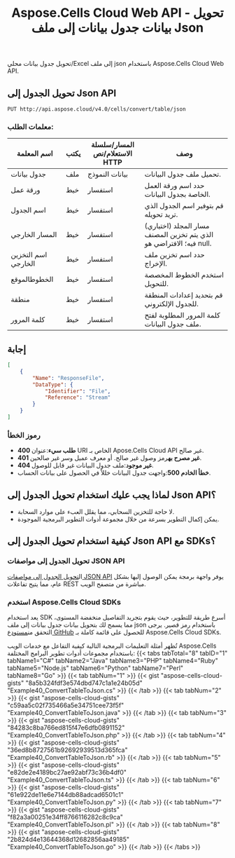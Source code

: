 ﻿---
title: Aspose.Cells Cloud Web API - تحويل بيانات جدول بيانات إلى ملف Json
second_title: Documen
ArticleTitle: Convert a Spreadsheet Table data to a Json file
linktitle: تحويل الجدول إلى JSO
type: docs
url: /ar/convert-table-to-json/
keywords: Excel API, JSON conversion, spreadsheet to JSON, cloud file conversion, REST API, Aspose.Cell
description: تحويل جدول بيانات محلي إلى تنسيق JSON بكفاءة باستخدام Excel API. تتيح هذه الطريقة معالجة الملفات بسلاسة دون الحاجة إلى تخزين سحابي
weight: 100
kwords: Excel API، تحويل JSON، تحويل ملفات السحابة، جدول بيانات، REST API، Aspose.Cells، معالجة محرك الأقراص المحلي، تحويل تنسيق الملف
---
تحويل جدول بيانات محلي/Excel إلى ملف json باستخدام Aspose.Cells Cloud Web API.

## **تحويل الجدول إلى Json API**

```http
PUT http://api.aspose.cloud/v4.0/cells/convert/table/json
```

### **معلمات الطلب:**

| اسم المعلمة| يكتب| المسار/سلسلة الاستعلام/نص HTTP| وصف|
|-------------|-|-----------------------|----------------------------------------------|
| جدول بيانات| ملف| بيانات النموذج| تحميل ملف جدول البيانات.|
| ورقة عمل|خيط| استفسار| حدد اسم ورقة العمل الخاصة بجدول البيانات.|
| اسم الجدول|خيط| استفسار| قم بتوفير اسم الجدول الذي تريد تحويله.|
| المسار الخارجي|خيط| استفسار| (اختياري) مسار المجلد الذي يتم تخزين المصنف فيه؛ الافتراضي هو null.|
| اسم التخزين الخارجي|خيط| استفسار| حدد اسم تخزين ملف الإخراج.|
| الخطوطالموقع|خيط| استفسار| استخدم الخطوط المخصصة للتحويل.|
| منطقة|خيط| استفسار|قم بتحديد إعدادات المنطقة للجدول الإلكتروني.|
| كلمة المرور|خيط| استفسار| كلمة المرور المطلوبة لفتح ملف جدول البيانات.|

## **إجابة**

```json
[
    {
        "Name": "ResponseFile",
        "DataType": {
            "Identifier": "File",
            "Reference": "Stream"
        }
    }
]
```

### رموز الخطأ

- **400 طلب سيء**:عنوان URI الخاص بـ Apose.Cells Cloud API غير صالح.
- **401 غير مصرح به**رمز وصول غير صالح. أو معرف عميل وسر غير صالحين.
- **404 غير موجود**:ملف جدول البيانات غير قابل للوصول.
- **خطأ الخادم 500**:واجهت جدول البيانات خللاً في الحصول على بيانات الحساب.

## لماذا يجب عليك استخدام تحويل الجدول إلى Json API؟

- لا حاجة للتخزين السحابي، مما يقلل العبء على موارد السحابة.
- يمكن إكمال التطوير بسرعة من خلال مجموعة أدوات التطوير البرمجية الموجودة.

## كيفية استخدام تحويل الجدول إلى Json API مع SDKs؟

### تحويل الجدول إلى مواصفات JSON API

 ال[تحويل الجدول إلى مواصفات JSON API](https://reference.aspose.cloud/cells/#/ConversionController/ConvertTableToJson) يوفر واجهة برمجة يمكن الوصول إليها بشكل عام، مما يتيح تفاعلات REST مباشرة من متصفح الويب.

### استخدم Aspose.Cells Cloud SDKs

يعد استخدام SDK أسرع طريقة للتطوير، حيث يقوم بتجريد التفاصيل منخفضة المستوى، مما يسمح لك بتحويل بيانات جدول بيانات إلى ملف json باستخدام رمز قصير.
 يرجى التحقق من[مستودع GitHub](https://github.com/aspose-cells-cloud) للحصول على قائمة كاملة بـ Aspose.Cells Cloud SDKs.

تُظهر أمثلة التعليمات البرمجية التالية كيفية التفاعل مع خدمات الويب Aspose.Cells باستخدام مجموعات أدوات تطوير البرامج المختلفة:
{{< tabs tabTotal="8" tabID="1" tabName1="C#" tabName2="Java" tabName3="PHP" tabName4="Ruby" tabName5="Node.js" tabName6="Python" tabName7="Perl" tabName8="Go" >}}
{{< tab tabNum="1" >}}
{{< gist "aspose-cells-cloud-gists" "8a5b324fdf3e574dbd747c1a1e24b05d" "Example40_ConvertTableToJson.cs" >}}
{{< /tab >}}
{{< tab tabNum="2" >}}
{{< gist "aspose-cells-cloud-gists" "c59aa5c02f735466a5e34751cee73f5f" "Example40_ConvertTableToJson.java" >}}
{{< /tab >}}
{{< tab tabNum="3" >}}
{{< gist "aspose-cells-cloud-gists" "84283c8ba766ed815f47e6dfb0891152" "Example40_ConvertTableToJson.php" >}}
{{< /tab >}}
{{< tab tabNum="4" >}}
{{< gist "aspose-cells-cloud-gists" "36ed8b8727561b92692939513d365fca" "Example40_ConvertTableToJson.rb" >}}
{{< /tab >}}
{{< tab tabNum="5" >}}
{{< gist "aspose-cells-cloud-gists" "e82de2e4189bc27ae92abf73c36b4df0" "Example40_ConvertTableToJson.ts" >}}
{{< /tab >}}
{{< tab tabNum="6" >}}
{{< gist "aspose-cells-cloud-gists" "61e922de11e6e7144db88adcad6501c1" "Example40_ConvertTableToJson.py" >}}
{{< /tab >}}
{{< tab tabNum="7" >}}
{{< gist "aspose-cells-cloud-gists" "f82a3a00251e34ff8766116282c8c9ca" "Example40_ConvertTableToJson.pl" >}}
{{< /tab >}}
{{< tab tabNum="8" >}}
{{< gist "aspose-cells-cloud-gists" "2b824d4e13644368d12682856aa49185" "Example40_ConvertTableToJson.go" >}}
{{< /tab >}}
{{< /tabs >}}
